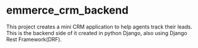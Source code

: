 # emmerce_crm_backend

This project creates a mini CRM application to help agents track their leads. This is the backend side of it created in python Django, also using Django Rest Framework(DRF).
